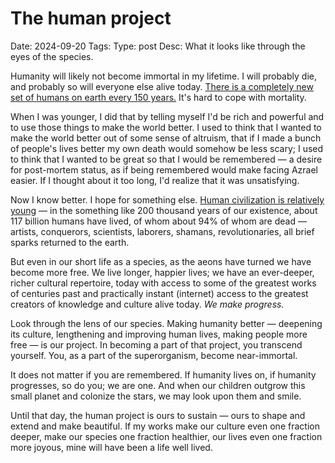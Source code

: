 # The human project
Date: 2024-09-20
Tags:
Type: post
Desc: What it looks like through the eyes of the species.

Humanity will likely not become immortal in my lifetime. I will probably die, and probably so will everyone else alive today. [There is a completely new set of humans on earth every 150 years.](https://x.com/oxidist/status/1825247135370977695) It's hard to cope with mortality. 

When I was younger, I did that by telling myself I'd be rich and powerful and to use those things to make the world better. I used to think that I wanted to make the world better out of some sense of altruism, that if I made a bunch of people's lives better my own death would somehow be less scary; I used to think that I wanted to be great so that I would be remembered — a desire for post-mortem status, as if being remembered would make facing Azrael easier. If I thought about it too long, I'd realize that it was unsatisfying.

Now I know better. I hope for something else. [Human civilization is relatively young](https://ourworldindata.org/the-future-is-vast) — in the something like 200 thousand years of our existence, about 117 billion humans have lived, of whom about 94% of whom are dead — artists, conquerors, scientists, laborers, shamans, revolutionaries, all brief sparks returned to the earth.

But even in our short life as a species, as the aeons have turned we have become more free. We live longer, happier lives; we have an ever-deeper, richer cultural repertoire, today with access to some of the greatest works of centuries past and practically instant (internet) access to the greatest creators of knowledge and culture alive today. *We make progress.*

Look through the lens of our species. Making humanity better — deepening its culture, lengthening and improving human lives, making people more free — is our project. In becoming a part of that project, you transcend yourself. You, as a part of the superorganism, become near-immortal. 

It does not matter if you are remembered. If humanity lives on, if humanity progresses, so do you; we are one. And when our children outgrow this small planet and colonize the stars, we may look upon them and smile. 

Until that day, the human project is ours to sustain — ours to shape and extend and make beautiful. If my works make our culture even one fraction deeper, make our species one fraction healthier, our lives even one fraction more joyous, mine will have been a life well lived.